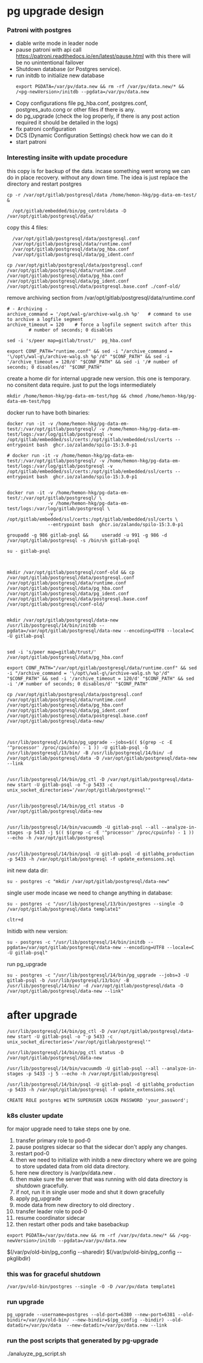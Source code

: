 



# pg upgrade design

### Patroni with postgres
- diable write mode in leader node
- pause patroni with api call https://patroni.readthedocs.io/en/latest/pause.html with this there will be no unintentional failover
- Shutdown database (or Postgres service).
- run initdb to initialize new database
  ```
  export PGDATA=/var/pv/data.new && rm -rf /var/pv/data.new/* && /<pg-newVersion>/initdb --pgdata=/var/pv/data.new
  ```
- Copy configurations file pg_hba.conf, postgres.conf, postgres_auto.cong or other files if there is any.
- do pg_upgrade (check the log properly, if there is any post action required it should be detailed in the logs)
- fix patroni configuration
- DCS (Dynamic Configuration Settings) check how we can do it
- start patroni



### Interesting insite with update procedure

this copy is for backup of the data. incase something went wrong we can do in place recovery. without any down time. The idea is just replace the directory and restart postgres
```
cp -r /var/opt/gitlab/postgresql/data /home/hemon-hkg/pg-data-em-test/ &
```


```
  /opt/gitlab/embedded/bin/pg_controldata -D /var/opt/gitlab/postgresql/data/
```

copy this 4 files:
```
  /var/opt/gitlab/postgresql/data/postgresql.conf
  /var/opt/gitlab/postgresql/data/runtime.conf
  /var/opt/gitlab/postgresql/data/pg_hba.conf
  /var/opt/gitlab/postgresql/data/pg_ident.conf
```



```
cp /var/opt/gitlab/postgresql/data/postgresql.conf /var/opt/gitlab/postgresql/data/runtime.conf /var/opt/gitlab/postgresql/data/pg_hba.conf /var/opt/gitlab/postgresql/data/pg_ident.conf /var/opt/gitlab/postgresql/data/postgresql.base.conf ./conf-old/
```

remove archiving section from /var/opt/gitlab/postgresql/data/runtime.conf
```
# - Archiving -
archive_command = '/opt/wal-g/archive-walg.sh %p'   # command to use to archive a logfile segment
archive_timeout = 120    # force a logfile segment switch after this
        # number of seconds; 0 disables
```

```
sed -i 's/peer map=gitlab/trust/'  pg_hba.conf
```

```
export CONF_PATH="runtime.conf" && sed -i "/archive_command = '\/opt\/wal-g\/archive-walg.sh %p'/d" "$CONF_PATH" && sed -i '/archive_timeout = 120/d' "$CONF_PATH" && sed -i '/# number of seconds; 0 disables/d' "$CONF_PATH"

```
create a home dir for internal upgrade new version. this one is temporary. no consitent data require. just to put the logs intermediately
```
mkdir /home/hemon-hkg/pg-data-em-test/hpg && chmod /home/hemon-hkg/pg-data-em-test/hpg
```

docker run to have both binaries:
```
docker run -it -v /home/hemon-hkg/pg-data-em-test/:/var/opt/gitlab/postgresql/ -v /home/hemon-hkg/pg-data-em-test/logs:/var/log/gitlab/postgresql -v /opt/gitlab/embedded/ssl/certs:/opt/gitlab/embedded/ssl/certs --entrypoint bash  ghcr.io/zalando/spilo-15:3.0-p1
```

```
# docker run -it -v /home/hemon-hkg/pg-data-em-test/:/var/opt/gitlab/postgresql/ -v /home/hemon-hkg/pg-data-em-test/logs:/var/log/gitlab/postgresql -v /opt/gitlab/embedded/ssl/certs:/opt/gitlab/embedded/ssl/certs --entrypoint bash  ghcr.io/zalando/spilo-15:3.0-p1


docker run -it -v /home/hemon-hkg/pg-data-em-test/:/var/opt/gitlab/postgresql/ \
               -v /home/hemon-hkg/pg-data-em-test/logs:/var/log/gitlab/postgresql \
               -v /opt/gitlab/embedded/ssl/certs:/opt/gitlab/embedded/ssl/certs \
               --entrypoint bash  ghcr.io/zalando/spilo-15:3.0-p1

groupadd -g 986 gitlab-psql &&     useradd -u 991 -g 986 -d /var/opt/gitlab/postgresql -s /bin/sh gitlab-psql

su - gitlab-psql



mkdir /var/opt/gitlab/postgresql/conf-old && cp /var/opt/gitlab/postgresql/data/postgresql.conf /var/opt/gitlab/postgresql/data/runtime.conf /var/opt/gitlab/postgresql/data/pg_hba.conf /var/opt/gitlab/postgresql/data/pg_ident.conf /var/opt/gitlab/postgresql/data/postgresql.base.conf /var/opt/gitlab/postgresql/conf-old/


mkdir /var/opt/gitlab/postgresql/data-new
/usr/lib/postgresql/14/bin/initdb --pgdata=/var/opt/gitlab/postgresql/data-new --encoding=UTF8 --locale=C  -U gitlab-psql


sed -i 's/peer map=gitlab/trust/'  /var/opt/gitlab/postgresql/data/pg_hba.conf

export CONF_PATH="/var/opt/gitlab/postgresql/data/runtime.conf" && sed -i "/archive_command = '\/opt\/wal-g\/archive-walg.sh %p'/d" "$CONF_PATH" && sed -i '/archive_timeout = 120/d' "$CONF_PATH" && sed -i '/# number of seconds; 0 disables/d' "$CONF_PATH"

cp /var/opt/gitlab/postgresql/data/postgresql.conf /var/opt/gitlab/postgresql/data/runtime.conf /var/opt/gitlab/postgresql/data/pg_hba.conf /var/opt/gitlab/postgresql/data/pg_ident.conf /var/opt/gitlab/postgresql/data/postgresql.base.conf /var/opt/gitlab/postgresql/data-new/



/usr/lib/postgresql/14/bin/pg_upgrade --jobs=$(( $(grep -c -E '^processor' /proc/cpuinfo) - 1 )) -U gitlab-psql -b /usr/lib/postgresql/13/bin/ -B /usr/lib/postgresql/14/bin/ -d /var/opt/gitlab/postgresql/data -D /var/opt/gitlab/postgresql/data-new --link


/usr/lib/postgresql/14/bin/pg_ctl -D /var/opt/gitlab/postgresql/data-new start -U gitlab-psql -o "-p 5433 -c unix_socket_directories='/var/opt/gitlab/postgresql'"


/usr/lib/postgresql/14/bin/pg_ctl status -D /var/opt/gitlab/postgresql/data-new


/usr/lib/postgresql/14/bin/vacuumdb -U gitlab-psql --all --analyze-in-stages -p 5433 -j $(( $(grep -c -E '^processor' /proc/cpuinfo) - 1 )) --echo -h /var/opt/gitlab/postgresql


/usr/lib/postgresql/14/bin/psql -U gitlab-psql -d gitlabhq_production -p 5433 -h /var/opt/gitlab/postgresql -f update_extensions.sql

```


init new data dir:
```
su - postgres -c "mkdir /var/opt/gitlab/postgresql/data-new"
```

single user mode incase we need to change anything in database:

```
su - postgres -c "/usr/lib/postgresql/13/bin/postgres --single -D /var/opt/gitlab/postgresql/data template1"

cltr+d
```

Initidb with new version:
```
su - postgres -c "/usr/lib/postgresql/14/bin/initdb --pgdata=/var/opt/gitlab/postgresql/data-new --encoding=UTF8 --locale=C  -U gitlab-psql"
```


run pg_upgrade
```
su - postgres -c "/usr/lib/postgresql/14/bin/pg_upgrade --jobs=3 -U gitlab-psql -b /usr/lib/postgresql/13/bin/ -B /usr/lib/postgresql/14/bin/ -d /var/opt/gitlab/postgresql/data -D /var/opt/gitlab/postgresql/data-new --link"
```

# after upgrade

```
/usr/lib/postgresql/14/bin/pg_ctl -D /var/opt/gitlab/postgresql/data-new start -U gitlab-psql -o "-p 5433 -c unix_socket_directories='/var/opt/gitlab/postgresql'"

/usr/lib/postgresql/14/bin/pg_ctl status -D /var/opt/gitlab/postgresql/data-new

/usr/lib/postgresql/14/bin/vacuumdb -U gitlab-psql --all --analyze-in-stages -p 5433 -j 5 --echo -h /var/opt/gitlab/postgresql

/usr/lib/postgresql/14/bin/psql -U gitlab-psql -d gitlabhq_production -p 5433 -h /var/opt/gitlab/postgresql -f update_extensions.sql
```


```
CREATE ROLE postgres WITH SUPERUSER LOGIN PASSWORD 'your_password';
```

### k8s cluster update


for major upgrade need to take steps one by one. 

1. transfer primary role to pod-0
2.  pause postgres sidecar so that the sidecar don't apply any changes.
3. restart pod-0
4. then we need to initialize with initdb a new directory where we are going to store updated data from old data directory.
5. here new directory is /var/pv/data.new .
6. then make sure the server that was running with old data directory is shutdown gracefully.
7. if not, run it in single user mode and shut it down gracefully
8. apply pg_upgrade
9. mode data from new directory to old directory .
10. transfer leader role to pod-0
11. resume coordinator sidecar
12. then restart other pods and take basebackup



```
export PGDATA=/var/pv/data.new && rm -rf /var/pv/data.new/* && /<pg-newVersion>/initdb --pgdata=/var/pv/data.new
```


$(/var/pv/old-bin/pg_config --sharedir)
$(/var/pv/old-bin/pg_config --pkglibdir)

### this was for graceful shutdown
```
/var/pv/old-bin/postgres --single -O -D /var/pv/data template1
```

### run upgrade
```
pg_upgrade --username=postgres --old-port=6380 --new-port=6381 --old-bindir=/var/pv/old-bin/ --new-bindir=$(pg_config --bindir) --old-datadir=/var/pv/data  --new-datadir=/var/pv/data.new --link
```
### run the post scripts that generated by pg-upgrade
./analuyze_pg_script.sh

